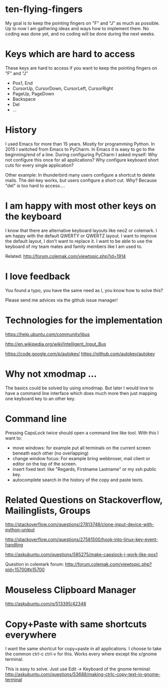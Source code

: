 # ten-flying-fingers
My goal is to keep the pointing fingers on "F" and "J" as much as possible. Up to now I am gathering ideas and ways how to implement them. No coding was done yet, and no coding will be done during the next weeks.

# Keys which are hard to access

These keys are hard to access if you want to keep the pointing fingers on "F" and "J"

- Pos1, End
- CursorUp, CursorDown, CursorLeft, CursorRight
- PageUp, PageDown
- Backspace
- Del
- ...

# History
I used Emacs for more than 15 years. Mostly for programming Python. In 2015 I switched from Emacs to PyCharm. In Emacs it is easy to go to the beginning/end of a line. During configuring PyCharm I asked myself: Why not configure this once for all applications? Why configure keyboard short cuts for every single application?

Other example: In thunderbird many users configure a shortcut to delete mails. The del-key works, but users configure a short cut. Why? Because "del" is too hard to access....

# I am happy with most other keys on the keyboard

I know that there are alternative keyboard layouts like neo2 or colemark. I am happy with the default QWERTY or QWERTZ layout. I want to improve the default layout, I don't want to replace it. I want to be able to use the keyboard of my team mates and family members like I am used to.

Related: http://forum.colemak.com/viewtopic.php?id=1914


# I love feedback

You found a typo, you have the same need as I, you know how to solve this?

Please send me advices via the github issue manager!

# Technologies for the implementation

https://help.ubuntu.com/community/ibus

http://en.wikipedia.org/wiki/Intelligent_Input_Bus

https://code.google.com/p/autokey/  https://github.com/autokey/autokey

# Why not xmodmap ...

The basics could be solved by using xmodmap. But later I would love to have a command line interface which does much more then just mapping one keyboard key to an other key.

# Command line

Pressing CapsLock twice should open a command line like tool. With this I want to:

  - move windows: for example put all terminals on the current screen beneath each other (no overlapping)
  - change window focus: For example bring webbroser, mail client or editor on the top of the screen.
  - insert fixed text: like "Regards, Firstname Lastname" or my ssh public key.
  - autocomplete search in the history of the copy and paste texts.


# Related Questions on Stackoverflow, Mailinglists, Groups

http://stackoverflow.com/questions/27813748/clone-input-device-with-python-uniput

http://stackoverflow.com/questions/27581500/hook-into-linux-key-event-handling

http://askubuntu.com/questions/585275/make-capslock-j-work-like-pos1

Question in colemark forum:
http://forum.colemak.com/viewtopic.php?pid=15700#p15700


# Mouseless Clipboard Manager
http://askubuntu.com/q/513395/42348

# Copy+Paste with same shortcuts everywhere
I want the same shortcut for copy+paste in all applications. I choose to take the common ctrl-c ctrl-v for this. Works every where except the x/gnome terminal.

This is easy to solve. Just use Edit -> Keyboard of the gnome terminal: http://askubuntu.com/questions/53688/making-ctrlc-copy-text-in-gnome-terminal

